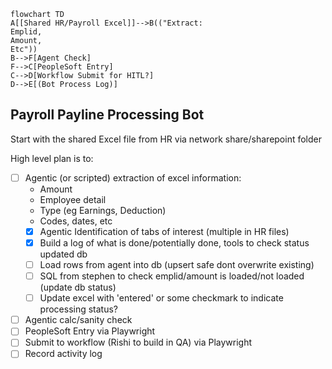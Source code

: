 ```mermaid
flowchart TD
A[[Shared HR/Payroll Excel]]-->B(("Extract: 
Emplid,     
Amount, 
Etc"))
B-->F[Agent Check]
F-->C[PeopleSoft Entry]
C-->D[Workflow Submit for HITL?]
D-->E[(Bot Process Log)]
```

## Payroll Payline Processing Bot

Start with the shared Excel file from HR via network share/sharepoint folder

High level plan is to:
- [ ] Agentic (or scripted) extraction of excel information:
    - Amount
    - Employee detail
    - Type (eg Earnings, Deduction)
    - Codes, dates, etc
    - [X] Agentic Identification of tabs of interest (multiple in HR files)
    - [X] Build a log of what is done/potentially done, tools to check status updated db
    - [ ] Load rows from agent into db (upsert safe dont overwrite existing)
    - [ ] SQL from stephen to check emplid/amount is loaded/not loaded (update db status)
    - [ ] Update excel with 'entered' or some checkmark to indicate processing status?
- [ ] Agentic calc/sanity check
- [ ] PeopleSoft Entry via Playwright
- [ ] Submit to workflow (Rishi to build in QA) via Playwright
- [ ] Record activity log
